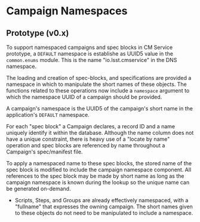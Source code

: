 # Campaign Namespaces

## Prototype (v0.x)

To support namespaced campaigns and spec blocks in CM Service prototype, a `DEFAULT` namespace is establishe as UUID5 value in the `common.enums` module. This is the name "io.lsst.cmservice" in the DNS namespace.

The loading and creation of spec-blocks, and specifications are provided a namespace in which to manipulate the short names of these objects. The functions related to these operations now include a `namespace` argument to which the namespace UUID of a campaign should be provided.

A campaign's namespace is the UUID5 of the campaign's short name in the application's `DEFAULT` namespace.

For each "spec block" a Campaign declares, a record ID and a name uniquely identify it within the database. Although the name column does not have a unique constraint, there is heavy use of a "locate by name" operation and spec blocks are referenced by name throughout a Campaign's spec/manifest file.

To apply a namespaced name to these spec blocks, the stored name of the spec block is modified to include the campaign namespace component. All references to the spec block may be made by short name as long as the campaign namespace is known during the lookup so the unique name can be generated on-demand.

* Scripts, Steps, and Groups are already effectively namespaced, with a "fullname" that expresses the owning campaign. The short names given to these objects do not need to be manipulated to include a namespace.
